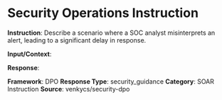 # Security Operations Instruction

**Instruction**: Describe a scenario where a SOC analyst misinterprets an alert, leading to a significant delay in response.

**Input/Context**: 

**Response**: 

**Framework**: DPO
**Response Type**: security_guidance
**Category**: SOAR Instruction
**Source**: venkycs/security-dpo
